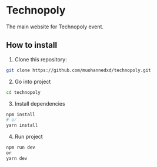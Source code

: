 # Technopoly

The main website for Technopoly event.


## How to install

1. Clone this repository:

```bash
git clone https://github.com/muohannedxd/technopoly.git
```

2. Go into project

```bash
cd technopoly
```

3. Install dependencies

```bash
npm install
# or
yarn install
```

4. Run project

```bash
npm run dev
or
yarn dev
```